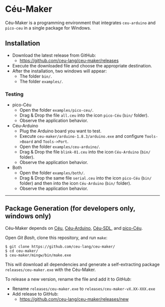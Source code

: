 # Céu-Maker

Céu-Maker is a programming environment that integrates `ceu-arduino` and
`pico-ceu` in a single package for Windows.

## Installation

- Download the latest release from GitHub:
    - https://github.com/ceu-lang/ceu-maker/releases
- Execute the downloaded file and choose the appropriate destination.
- After the installation, two windows will appear:
    - The folder `bin/`.
    - The folder `examples/`.

### Testing

- pico-Céu
    - Open the folder `examples/pico-ceu/`.
    - Drag & Drop the file `all.ceu` into the icon `pico-Céu` (`bin/` folder).
    - Observe the application behavior.
- Céu-Arduino
    - Plug the Arduino board you want to test.
    - Execute `ceu-maker/arduino-1.8.3/arduino.exe` and configure `Tools->Board` and `Tools->Port`.
    - Open the folder `examples/ceu-arduino/`.
    - Drag & Drop the file `blink-01.ceu` into the icon `Céu-Arduino` (`bin/` folder).
    - Observe the application behavior.
- Both
    - Open the folder `examples/both/`.
    - Drag & Drop the same file `serial.ceu` into the icon `pico-Céu` (`bin/` folder) and then into the icon `Céu-Arduino` (`bin/` folder).
    - Observe the application behavior.

-------------------------------------------------------------------------------

## Package Generation (for developers only, windows only)

Céu-Maker depends on
    [Céu](https://github.com/ceu-lang/ceu),
    [Céu-Arduino](https://github.com/ceu-lang/ceu-arduino),
    [Céu-SDL](https://github.com/ceu-lang/ceu-sdl), and
    [pico-Céu](https://github.com/ceu-lang/pico-ceu).

Open *Git Bash*, clone this repository, and run `make`:

```
$ git clone https://github.com/ceu-lang/ceu-maker/
$ cd ceu-maker/
$ ceu-maker/mingw/bin/make.exe
```

This will download all dependencies and generate a self-extracting package
`releases/ceu-maker.exe` with the Céu-Maker.

To release a new version, rename the file and add it to *GitHub*:

- Rename `releases/ceu-maker.exe` to `releases/ceu-maker-vX.XX-XXX.exe`
- Add release to GitHub:
    - https://github.com/ceu-lang/ceu-maker/releases/new
